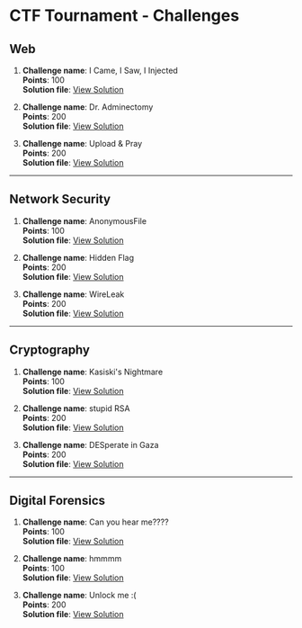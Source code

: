# CTF Tournament - Challenges

## Web

1. **Challenge name**: I Came, I Saw, I Injected  
   **Points**: 100  
   **Solution file**: [View Solution](/Solution/I_Came_I_Saw_I_Injected.pdf)

2. **Challenge name**: Dr. Adminectomy  
   **Points**: 200  
   **Solution file**: [View Solution](/Solution/Dr_Adminectomy.pdf)

3. **Challenge name**: Upload & Pray  
   **Points**: 200  
   **Solution file**: [View Solution](/Solution/Upload_and_Pray.pdf)

---

## Network Security

1. **Challenge name**: AnonymousFile  
   **Points**: 100  
   **Solution file**: [View Solution](/Solution/AnonymousFile.pdf)

2. **Challenge name**: Hidden Flag  
   **Points**: 200  
   **Solution file**: [View Solution](/Solution/Hidden_Flag.pdf)

3. **Challenge name**: WireLeak  
   **Points**: 200  
   **Solution file**: [View Solution](/Solution/WireLeak.pdf)

---

## Cryptography

1. **Challenge name**: Kasiski's Nightmare  
   **Points**: 100  
   **Solution file**: [View Solution](/Solution/Kasiski_Nightmare.pdf)

2. **Challenge name**: stupid RSA  
   **Points**: 200  
   **Solution file**: [View Solution](/Solution/Stupid_RSA.pdf)

3. **Challenge name**: DESperate in Gaza  
   **Points**: 200  
   **Solution file**: [View Solution](/Solution/DESperate_in_Gaza.pdf)

---

## Digital Forensics

1. **Challenge name**: Can you hear me????  
   **Points**: 100  
   **Solution file**: [View Solution](/Solution/Can_You_Hear_Me.pdf)

2. **Challenge name**: hmmmm  
   **Points**: 100  
   **Solution file**: [View Solution](/Solution/hmmmm.pdf)

3. **Challenge name**: Unlock me :(  
   **Points**: 200  
   **Solution file**: [View Solution](/Solution/Unlock_Me.pdf)
